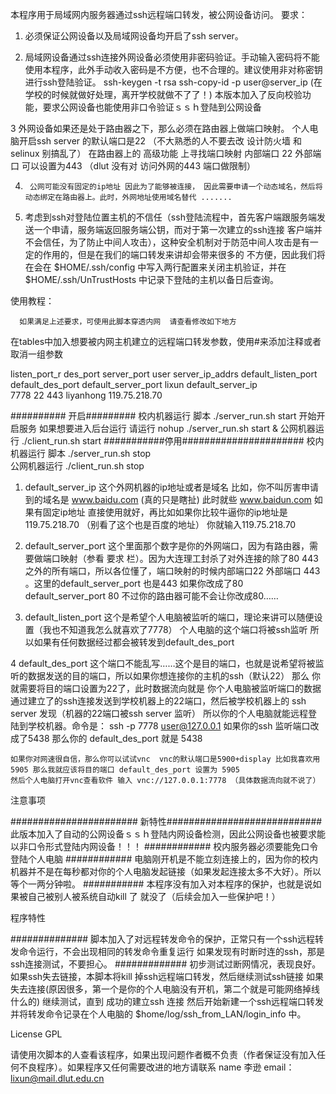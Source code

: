 本程序用于局域网内服务器通过ssh远程端口转发，被公网设备访问。
要求：
1.	必须保证公网设备以及局域网设备均开启了ssh server。

2.	局域网设备通过ssh连接外网设备必须使用非密码验证。手动输入密码将不能使用本程序，此外手动收入密码是不方便，也不合理的。建议使用非对称密钥进行ssh登陆验证。
	ssh-keygen -t rsa
	ssh-copy-id -p <port> user@server_ip
	(在学校的时候就做好处理，离开学校就做不了了！)
	本版本加入了反向校验功能，要求公网设备也能使用非口令验证ｓｓｈ登陆到公网设备
	
3       外网设备如果还是处于路由器之下，那么必须在路由器上做端口映射。
        个人电脑开启ssh server 的默认端口是22 （不大熟悉的人不要去改 设计防火墙 和selinux 别搞乱了）
        在路由器上的 高级功能 上寻找端口映射 内部端口 22 外部端口 可以设置为443 （dlut 没有对 访问外网的443 端口做限制）
        
4.      公网可能没有固定的ip地址 因此为了能够被连接， 因此需要申请一个动态域名，然后将动态绑定在路由器上。此时，外网地址使用域名替代 .......

5.	考虑到ssh对登陆位置主机的不信任（ssh登陆流程中，首先客户端跟服务端发送一个申请，服务端返回服务端公钥，而对于第一次建立的ssh连接
	    客户端并不会信任，为了防止中间人攻击），这种安全机制对于防范中间人攻击是有一定的作用的，但是在我们的端口转发来讲却会带来很多的
	不方便，因此我们将在会在 $HOME/.ssh/config 中写入两行配置来关闭主机验证，并在 $HOME/.ssh/UnTrustHosts 中记录下登陆的主机以备日后查询。

        
使用教程：

      如果满足上述要求，可使用此脚本穿透内网  请查看修改如下地方

在tables中加入想要被内网主机建立的远程端口转发参数，使用#来添加注释或者取消一组参数


listen_port_r		des_port	    server_port		    user	    server_ip_addrs
default_listen_port	default_des_port    default_server_port	    lixun	    default_server_ip	
7778			22		    443			    liyanhong   119.75.218.70  

##########  开启#########
校内机器运行 脚本 ./server_run.sh start  开始开启服务 如果想要进入后台运行 请运行 nohup ./server_run.sh start &
公网机器运行 ./client_run.sh start 
###########停用######################
校内机器运行 脚本 ./server_run.sh stop  
公网机器运行 ./client_run.sh stop 



1.	default_server_ip 这个外网机器的ip地址或者是域名 比如，你不叫厉害申请到的域名是 www.baidu.com (真的只是瞎扯) 此时就些 www.baidun.com
	如果有固定ip地址 直接使用就好，再比如如果你比较牛逼你的ip地址是 119.75.218.70 （别看了这个也是百度的地址） 你就输入119.75.218.70

2.	default_server_port 这个里面那个数字是你的外网端口，因为有路由器，需要做端口映射（参看 要求 栏）。因为大连理工封杀了对外连接的除了80
	443 之外的所有端口，所以各位懂了，端口映射的时候内部端口22 外部端口 443  。这里的default_server_port 也是443 如果你改成了80 default_server_port 80
	不过你的路由器可能不会让你改成80……

3.	default_listen_port 这个是希望个人电脑被监听的端口，理论来讲可以随便设置（我也不知道我怎么就喜欢了7778） 个人电脑的这个端口将被ssh监听
	所以如果有任何数据经过都会被转发到default_des_port 

4	default_des_port 这个端口不能乱写……这个是目的端口，也就是说希望将被监听的数据发送的目的端口，所以如果你想连接你的主机的ssh（默认22） 那么
	你就需要将目的端口设置为22了，此时数据流向就是 你个人电脑被监听端口的数据通过建立了的ssh连接发送到学校机器上的22端口，然后被学校机器上的
	ssh server 发现（机器的22端口被ssh server 监听） 所以你的个人电脑就能远程登陆到学校机器。命令是：
		    ssh -p 7778 user@127.0.0.1
	如果你的ssh 监听端口改成了5438 那么你的 default_des_port 就是 5438 

	如果你对网速很自信，那么你可以试试vnc  vnc的默认端口是5900+display 比如我喜欢用5905 那么我就应该将目的端口 default_des_port 设置为 5905
	然后个人电脑打开vnc查看软件 输入 vnc://127.0.0.1:7778 （具体数据流向就不说了）

注意事项

####################### 新特性############################
此版本加入了自动的公网设备ｓｓｈ登陆内网设备检测，因此公网设备也被要求能以非口令形式登陆内网设备！！！
############  校内服务器必须要能免口令登陆个人电脑
############  电脑刚开机是不能立刻连接上的，因为你的校内机器并不是在每秒都对你的个人电脑发起链接（如果发起连接太多不大好）。所以
		等个一两分钟啦。
###########  本程序没有加入对本程序的保护，也就是说如果被自己被别人被系统自动kill 了 就没了（后续会加入一些保护吧！）


程序特性

############## 脚本加入了对远程转发命令的保护，正常只有一个ssh远程转发命令运行，不会出现相同的转发命令重复运行
		如果发现有时断时连的ssh，那是ssh连接测试，不要担心。
#############	初步测试过断网情况，表现良好。如果ssh失去链接，本脚本将kill 掉ssh远程端口转发，然后继续测试ssh链接
		如果失去连接(原因很多，第一个是你的个人电脑没有开机，第二个就是可能网络掉线什么的) 继续测试，直到
		成功的建立ssh 连接 然后开始新建一个ssh远程端口转发 并将转发命令记录在个人电脑的 $home/log/ssh_from_LAN/login_info 中。


License  GPL

请使用次脚本的人查看该程序，如果出现问题作者概不负责（作者保证没有加入任何不良程序）。如果程序又任何需要改进的地方请联系
name 李逊
email： lixun@mail.dlut.edu.cn

